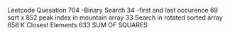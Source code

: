 Leetcode Quesation 
704 -Binary Search
34 -first and last occurence
69 sqrt x 
852 peak index in mountain array
33 Search in rotated sorted array 
658 K Closest Elements
633 SUM OF SQUARES
